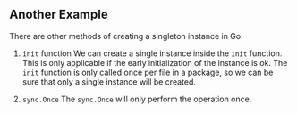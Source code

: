 ## Another Example

There are other methods of creating a singleton instance in Go:

1. `init` function
   We can create a single instance inside the `init` function. This is only applicable if the early initialization of the instance is ok. The `init` function is only called once per file in a package, so we can be sure that only a single instance will be created.

2. `sync.Once`
   The `sync.Once` will only perform the operation once.
